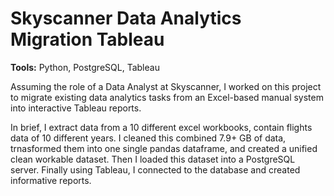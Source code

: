 # Skyscanner Data Analytics Migration Tableau

**Tools:** Python, PostgreSQL, Tableau

Assuming the role of a Data Analyst at Skyscanner, I worked on this project to migrate existing data analytics tasks from an Excel-based manual system into interactive Tableau reports. 

In brief, I extract data from a 10 different excel workbooks, contain flights data of 10 different years. I cleaned this combined 7.9+ GB of data, trnasformed them into one single pandas dataframe, and created a unified clean workable dataset. Then I loaded this dataset into a PostgreSQL server. Finally using Tableau, I connected to the database and created informative reports.    

